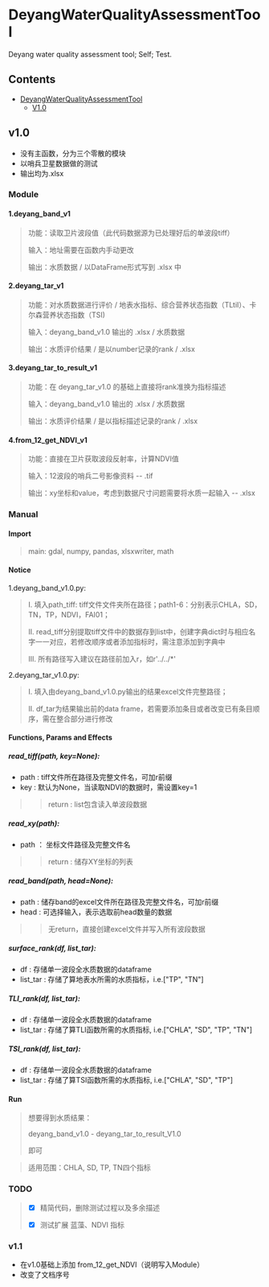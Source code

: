 # DeyangWaterQualityAssessmentTool 
Deyang water quality assessment tool; Self; Test.

## Contents

* [DeyangWaterQualityAssessmentTool](#DeyangWaterQualityAssessmentTool)
  * [V1.0](#V1.0)

## v1.0

- 没有主函数，分为三个零散的模块
- 以哨兵卫星数据做的测试
- 输出均为.xlsx
### Module
#### 1.deyang_band_v1

> 功能：读取卫片波段值（此代码数据源为已处理好后的单波段tiff）
>
> 输入：地址需要在函数内手动更改
>
> 输出：水质数据 / 以DataFrame形式写到 .xlsx 中

#### 2.deyang_tar_v1

> 功能：对水质数据进行评价 / 地表水指标、综合营养状态指数（TLtiI）、卡尔森营养状态指数（TSI)
>
> 输入：deyang_band_v1.0 输出的 .xlsx / 水质数据
>
> 输出：水质评价结果 / 是以number记录的rank / .xlsx 

#### 3.deyang_tar_to_result_v1

> 功能：在 deyang_tar_v1.0 的基础上直接将rank准换为指标描述
>
> 输入：deyang_band_v1.0 输出的 .xlsx / 水质数据
>
> 输出：水质评价结果 / 是以指标描述记录的rank / .xlsx 
>
#### 4.from_12_get_NDVI_v1

> 功能：直接在卫片获取波段反射率，计算NDVI值
> 
> 输入：12波段的哨兵二号影像资料 -- .tif
> 
> 输出：xy坐标和value，考虑到数据尺寸问题需要将水质一起输入 -- .xlsx

### Manual

#### Import

> main: gdal, numpy, pandas, xlsxwriter, math

#### Notice

1.deyang_band_v1.0.py:

> I. 填入path_tiff: tiff文件文件夹所在路径；path1-6：分别表示CHLA，SD，TN，TP，NDVI，FAI01；
>
> II. read_tiff分别提取tiff文件中的数据存到list中，创建字典dict时与相应名字一一对应，若修改顺序或者添加指标时，需注意添加到字典中
>
> III. 所有路径写入建议在路径前加入r，如r'../../*'

2.deyang_tar_v1.0.py:

> I. 填入由deyang_band_v1.0.py输出的结果excel文件完整路径；
>
> II. df_tar为结果输出前的data frame，若需要添加条目或者改变已有条目顺序，需在整合部分进行修改

#### Functions, Params and Effects

##### read_tiff(path, key=None):
- path : tiff文件所在路径及完整文件名，可加r前缀
- key : 默认为None，当读取NDVI的数据时，需设置key=1
>>return : list包含读入单波段数据

##### read_xy(path):
- path ： 坐标文件路径及完整文件名
>>return : 储存XY坐标的列表

##### read_band(path, head=None):
- path : 储存band的excel文件所在路径及完整文件名，可加r前缀
- head : 可选择输入，表示选取前head数量的数据
>>无return，直接创建excel文件并写入所有波段数据

##### surface_rank(df, list_tar):
- df : 存储单一波段全水质数据的dataframe
- list_tar : 存储了算地表水所需的水质指标，i.e.["TP", "TN"] 

##### TLI_rank(df, list_tar):
- df : 存储单一波段全水质数据的dataframe
- list_tar : 存储了算TLI函数所需的水质指标, i.e.["CHLA", "SD", "TP", "TN"]

##### TSI_rank(df, list_tar):
- df : 存储单一波段全水质数据的dataframe
- list_tar : 存储了算TSI函数所需的水质指标, i.e.["CHLA", "SD", "TP"]

#### Run

> 想要得到水质结果：
>
> deyang_band_v1.0 - deyang_tar_to_result_V1.0
>
> 即可

> 适用范围：CHLA, SD, TP, TN四个指标 
>

### TODO
>- [x]  精简代码，删除测试过程以及多余描述
> 
>- [x] 测试扩展 蓝藻、NDVI 指标
> 

### v1.1
- 在v1.0基础上添加 from_12_get_NDVI（说明写入Module）
- 改变了文档序号



